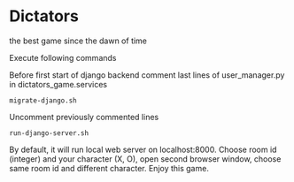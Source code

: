 # Dictators
the best game since the dawn of time

Execute following commands

Before first start of django backend comment last lines of user_manager.py in dictators_game.services

```shell
migrate-django.sh
```

Uncomment previously commented lines

```shell
run-django-server.sh
```


By default, it will run local web server on localhost:8000. Choose room id (integer) and your character (X, O), open second browser window, choose same room id and different character.
Enjoy this game.
